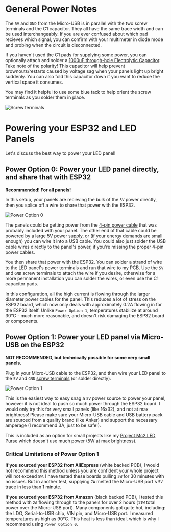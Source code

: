 # General Power Notes
The `5V` and `GND` from the Micro-USB is in parallel with the two screw terminals and the C1 capacitor. They all have the same trace width and can be used interchangeably. If you are ever confused about which pad recieves which signal, you can confirm with your multimeter in diode mode and probing when the circuit is disconnected.

If you haven't used the C1 pads for supplying some power, you can optionally attach and solder a [1000uF through-hole Electrolytic Capacitor](https://www.aliexpress.com/item/32812085542.html). Take note of the polarity! This capacitor will help prevent brownouts/restarts caused by voltage sag when your panels light up bright suddenly. You can also fold this capacitor down if you want to reduce the vertical space it consumes.

You may find it helpful to use some blue tack to help orient the screw terminals as you solder them in place.

![Screw terminals](https://github.com/rorosaurus/esp32-hub75-driver/raw/master/images/power/screw-terminals.jpg)

# Powering your ESP32 and LED Panels
Let's discuss the best way to power your LED panel!

## Power Option 0: Power your LED panel directly, and share that with ESP32
**Recommended! For all panels!**

In this setup, your panels are recieving the bulk of the `5V` power directly, then you splice off a wire to share that power with the ESP32.

![Power Option 0](https://github.com/rorosaurus/esp32-hub75-driver/raw/master/images/power/power-option-0.jpg)

The panels could be getting power from the [4-pin power cable](https://www.aliexpress.com/item/32832930794.html) that was probably included with your panel. The other end of that cable could be powered by a large 5V power supply, or (if your energy demands are small enough) you can wire it into a USB cable. You could also just solder the USB cable wires directly to the panel's power, if you're missing the proper 4-pin power cables.

You then share that power with the ESP32. You can solder a strand of wire to the LED panel's power terminals and run that wire to my PCB. Use the `5V` and `GND` screw terminals to attach the wire if you desire, otherwise for a more permanent installation you can solder the wires, or even use the C1 capacitor pads.

In this configuration, all the high current is flowing through the larger diameter power cables for the panel. This reduces a lot of stress on the ESP32 board, which now only deals with approximately 0.2A flowing in for the ESP32 itself. Unlike `Power Option 1`, temperatures stabilize at around 30°C - much more reasonable, and doesn't risk damaging the ESP32 board or components.

## Power Option 1: Power your LED panel via Micro-USB on the ESP32
**NOT RECOMMENDED, but technically possible for some very small panels.**

Plug in your Micro-USB cable to the ESP32, and then wire your LED panel to the `5V` and `GND` [screw terminals](https://www.aliexpress.com/item/32993227789.html) (or solder directly).

![Power Option 1](https://github.com/rorosaurus/esp32-hub75-driver/raw/master/images/power/power-option-1.jpg)

This is the easiest way to easy snag a `5V` power source to power your panel, however it is not ideal to push so much power through the ESP32 board. I would only try this for very small panels (like 16x32), and not at max brightness! Please make sure your Micro-USB cable and USB battery pack are sourced from a quality brand (like Anker) and support the necessary amperage (I recommend 3A, just to be safe!).

This is included as an option for small projects like my [Project Mc2 LED Purse](https://github.com/rorosaurus/project-mc2-led-purse) which doesn't use much power (5W at max brightness).

### Critical Limitations of Power Option 1
**If you sourced your ESP32 from AliExpress** (white backed PCB), I would not recommend this method unless you are confident your whole project will not exceed `5W`.  I have tested these boards pulling `5W` for 30 minutes with no issues. But in another test, supplying `7W` melted the Micro-USB port's `5V` trace in less than 1 minute.

**If you sourced your ESP32 from Amazon** (black backed PCB), I tested this method with `2A` flowing through to the panels for over 2 hours (`11W` total power over the Micro-USB port). Many components got quite hot, including: the LDO, Serial-to-USB chip, VIN pin, and Micro-USB port. I measured temperatures as high as 90°C. This heat is less than ideal, which is why I recommend using `Power Option 0`.
